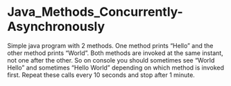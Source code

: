 # Java_Methods_Concurrently-Asynchronously
Simple java program with 2 methods. One method prints “Hello” and the other method prints “World”. Both methods are invoked at the same instant, not one after the other. So on console you should sometimes see “World Hello” and sometimes “Hello World” depending on which method is invoked first. Repeat these calls every 10 seconds and stop after 1 minute.
